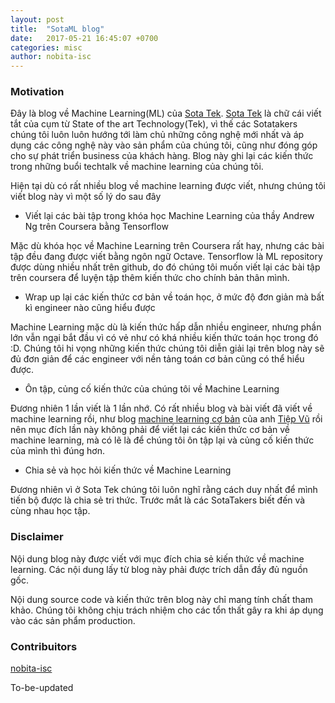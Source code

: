 ```yaml
---
layout: post
title:  "SotaML blog"
date:   2017-05-21 16:45:07 +0700
categories: misc
author: nobita-isc
---
```


### Motivation
Đây là blog về Machine Learning(ML) của [Sota Tek](http://sotatek.com). [Sota Tek](http://sotatek.com) là chữ cái viết tắt của cụm từ State of the art Technology(Tek), vì thế các Sotatakers chúng tôi luôn luôn hướng tới làm chủ những công nghệ mới nhất và áp dụng các công nghệ này vào sản phẩm của chúng tôi, cũng như đóng góp cho sự phát triển business của khách hàng. Blog này ghi lại các kiến thức trong những buổi techtalk về machine learning của chúng tôi.

Hiện tại dù có rất nhiều blog về machine learning được viết, nhưng chúng tôi viết blog này vì một số lý do sau đây
- Viết lại các bài tập trong khóa học Machine Learning của thầy Andrew Ng trên Coursera bằng Tensorflow

Mặc dù khóa học về Machine Learning trên Coursera rất hay, nhưng các bài tập đều đang được viết bằng ngôn ngữ Octave. Tensorflow là ML repository được dùng nhiều nhất trên github, do đó chúng tôi muốn viết lại các bài tập trên coursera để luyện tập thêm kiến thức cho chính bản thân mình.

- Wrap up lại các kiến thức cơ bản về toán học, ở mức độ đơn giản mà bất kì engineer nào cũng hiểu được

Machine Learning mặc dù là kiến thức hấp dẫn nhiều engineer, nhưng phần lớn vẫn ngại bắt đầu vì có vẻ như có khá nhiều kiến thức toán học trong đó :D. Chúng tôi hi vọng những kiến thức chúng tôi diễn giải lại trên blog này sẽ đủ đơn giản để các engineer với nền tảng toán cơ bản cũng có thể hiểu được.

- Ôn tập, củng cố kiến thức của chúng tôi về Machine Learning

Đương nhiên 1 lần viết là 1 lần nhớ. Có rất nhiều blog và bài viết đã viết về machine learning rồi, như blog [machine learning cơ bản](http://machinelearningcoban.com/) của anh [Tiệp Vũ](https://github.com/tiepvupsu) rồi nên mục đích lần này không phải để viết lại các kiến thức cơ bản về machine learning, mà có lẽ là để chúng tôi ôn tập lại và củng cố kiến thức của mình thì đúng hơn.

- Chia sẻ và học hỏi kiến thức về Machine Learning

Đương nhiên vì ở Sota Tek chúng tôi luôn nghĩ rằng cách duy nhất để mình tiến bộ được là chia sẻ tri thức. Trước mắt là các SotaTakers biết đến và cùng nhau học tập.


### Disclaimer

Nội dung blog này được viết với mục đích chia sẻ kiến thức về machine learning. Các nội dung lấy từ blog này phải được trích dẫn đầy đủ nguồn gốc. 

Nội dung source code và kiến thức trên blog này chỉ mang tính chất tham khảo. Chúng tôi không chịu trách nhiệm cho các tổn thất gây ra khi áp dụng vào các sản phẩm production.

### Contribuitors
[nobita-isc](http://github.com/nobita-isc)

To-be-updated
